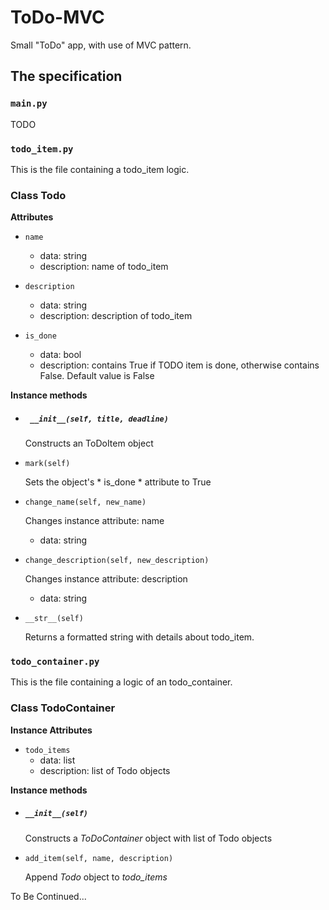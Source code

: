 # ToDo-MVC
Small "ToDo" app, with use of MVC pattern.

## The specification

### `main.py`
TODO

### `todo_item.py`

This is the file containing a todo_item logic.

### Class Todo

__Attributes__

* `name`
  - data: string
  - description: name of todo_item

* `description`
  - data: string
  - description: description of todo_item

* `is_done`
  - data: bool
  - description: contains True if TODO item is done, otherwise contains False.  Default value is False

__Instance methods__

* ##### ` __init__(self, title, deadline)`

  Constructs an ToDoItem object

* `mark(self)`

  Sets the object's * is_done * attribute to True

* `change_name(self, new_name)`

  Changes instance attribute: name
  - data: string

* `change_description(self, new_description)`

  Changes instance attribute: description
  - data: string

* `__str__(self)`

  Returns a formatted string with details about todo_item.

### `todo_container.py`

This is the file containing a logic of an todo_container.

### Class TodoContainer

__Instance Attributes__

* `todo_items`
  - data: list
  - description: list of Todo objects

__Instance methods__

* ##### ` __init__(self) `

  Constructs a *ToDoContainer* object with list of Todo objects

* `add_item(self, name, description)`

  Append *Todo* object to *todo_items*

To Be Continued...
